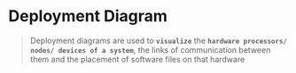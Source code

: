 # Deployment Diagram
>Deployment diagrams are used to **` visualize `** the **`hardware processors/ nodes/ devices of a system`**, the links of communication between them and the placement of software files on that hardware
<!--stackedit_data:
eyJoaXN0b3J5IjpbLTExMzQwNjQ5MzBdfQ==
-->